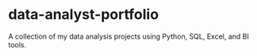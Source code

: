 # data-analyst-portfolio
A collection of my data analysis projects using Python, SQL, Excel, and BI tools.
